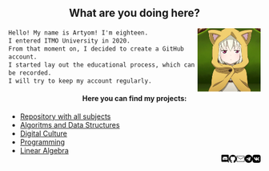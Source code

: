 <h2 align = "center" >What are you doing here?</h2>
<p><img src= "pictures/hello.gif" width = "25%" align = "right"></p>

    Hello! My name is Artyom! I'm eighteen.
    I entered ITMO University in 2020.
    From that moment on, I decided to create a GitHub account.
    I started lay out the educational process, which can be recorded.
    I will try to keep my account regularly. 

<h4 align = "center">Here you can find my projects:</h4>
<div>
    <ul>
        <li><a href = "https://github.com/fadyat/ITMO-PROBLEMS"> Repository with all subjects </a></li>
        <li><a href = "https://github.com/fadyat/ITMO-PROBLEMS/tree/master/Algorithms"> Algoritms and Data Structures </a></li>
        <li><a href = "https://github.com/fadyat/ITMO-PROBLEMS/tree/master/Digital-culture"> Digital Culture </a></li>
        <li><a href = "https://github.com/fadyat/ITMO-PROBLEMS/tree/master/Programming"> Programming </a></li>
        <li><a href = "https://github.com/fadyat/ITMO-PROBLEMS/tree/master/Linal"> Linear Algebra </a></li>
            <div>

 <div>
               <a href = "https://vk.com/mrfadeyev"><img src = "pictures/vk.png" width = "3.3%" align = "right" target = "_blank"></a>
               <a href = "https://t.me/not_fadyat"><img src = "pictures/teleg.png" width = "3.3%" align = "right" target = "_blank"></a>
               <a href = "mailto:fadyat@icloud.com"><img src = "pictures/email.png" width = "3.3%" align = "right" target = "_blank"></a>
               <a href = "https://github.com/fadyat"><img src = "pictures/git.png" width = "3.3%" align = "right" target = "_blank"></a>
               <a href = "https://discord.gg/c6PBVGk"><img src = "pictures/disc.png" width = "3.3%" align = "right" target = "_blank"></a>
            </div></a>
        </li>
    </ul>
</div>
</div></a>
